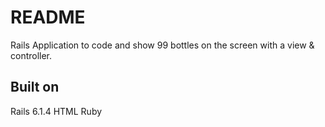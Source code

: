 

# README


Rails Application to code and show 99 bottles on the screen with a view & controller.


## Built on
Rails 6.1.4
HTML
Ruby
